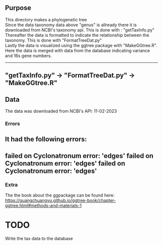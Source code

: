 ## Purpose
This directory makes a phylogenetic tree \
Since the data taxonomy data above "genus" is allready there
it is downloaded from NCBI's taxonomy api. This is done with : "getTaxInfo.py" \
Thereafter the data is formatted to indicate the relationship between the taxonomy. This is done with "FormatTreeDat.py" \
Lastly the data is visualized using the ggtree package with "MakeGGtree.R". Here the data is merged with data from the database indicating variance and 16s gene numbers.

---
"getTaxInfo.py" -> "FormatTreeDat.py" -> "MakeGGtree.R"
---


## Data
The data was downloaded from NCBI's API:
11-02-2023

### Errors
It had the following errors:
---
failed on Cyclonatronum error: 'edges'
failed on Cyclonatronum error: 'edges'
failed on Cyclonatronum error: 'edges'
---

### Extra
The the book about the ggpackage can be found here: https://guangchuangyu.github.io/ggtree-book/chapter-ggtree.html#methods-and-materials-1

# TODO
Write the tax data to the database

